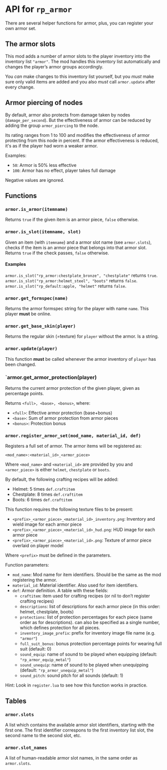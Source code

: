 # API for `rp_armor`

There are several helper functions for armor, plus,
you can register your own armor set.

## The armor slots

This mod adds a number of armor slots to the player inventory into
the inventory list `"armor"`. The mod handles this inventory list
automatically and changes the player’s armor groups accordingly.

You *can* make changes to this inventory list yourself, but you
*must* make sure only valid items are added and you also *must*
call `armor.update` after every change.

## Armor piercing of nodes

By default, armor also protects from damage taken by nodes
(`damage_per_second`).
But the effectiveness of armor can be reduced by adding the
group `armor_piercing` to the node.

Its rating ranges from 1 to 100 and modifies the effectiveness
of armor protecting from this node in percent. If the armor
effectiveness is reduced, it's as if the player had worn a weaker
armor.

Examples:
* `50`: Armor is 50% less effective
* `100`: Armor has no effect, player takes full damage

Negative values are ignored.

## Functions

### `armor.is_armor(itemname)`

Returns `true` if the given item is an armor piece, `false` otherwise.


### `armor.is_slot(itemname, slot)`

Given an item (with `itemname`) and a armor slot name (see `armor.slots`),
checks if the item is an armor piece that belongs into that armor slot.
Returns `true` if the check passes, `false` otherwise.

#### Examples

`armor.is_slot("rp_armor:chestplate_bronze", "chestplate"` returns `true`.
`armor.is_slot("rp_armor:helmet_steel", "boots"` returns `false`.
`armor.is_slot("rp_default:apple, "helmet"` returns `false`.


### `armor.get_formspec(name)`

Returns the armor formspec string for the player with name `name`.
This player **must** be online.


### `armor.get_base_skin(player)`

Returns the regular skin (=texture) for `player` without the armor. Is a string.


### `armor.update(player)`

This function **must** be called whenever the armor inventory of `player` has been changed.

### `armor.get_armor_protection(player)

Returns the current armor protection of the given player, given as percentage points.

Returns `<full>, <base>, <bonus>`, where:

* `<full>`: Effective armor protection (base+bonus)
* `<base>`: Sum of armor protection from armor pieces
* `<bonus>`: Protection bonus

### `armor.register_armor_set(mod_name, material_id, def)`

Registers a full set of armor. The armor items will be registered as:

    <mod_name>:<material_id>_<armor_piece>

Where `<mod_name>` and `<material_id>` are provided by you and
`<armor_piece>` is either `helmet`, `chestplate` or `boots`.

By default, the following crafting recipes will be added:

* Helmet: 5 times `def.craftitem`
* Chestplate: 8 times `def.craftitem`
* Boots: 6 times `def.craftitem`

This function requires the following texture files to be present:

* `<prefix>_<armor_piece>_<material_id>_inventory.png`: Inventory and wield image for each armor piece
* `<prefix>_<armor_piece>_<material_id>_hud.png`: HUD image for each armor piece
* `<prefix>_<armor_piece>_<material_id>.png`: Texture of armor piece overlaid on player model

Where `<prefix>` must be defined in the parameters.

Function parameters:

* `mod_name`: Mod name for item identifiers. Should be the same as the mod registering the armor.
* `material_id`: Material identifier. Also used for item identifiers.
* `def`: Armor definition. A table with these fields:
   * `craftitem`: item used for crafting recipes (or nil to don’t register crafting recipes)
   * `descriptions`: list of descriptions for each armor piece (in this order: helmet, chestplate, boots)
   * `protections`: list of protection percentages for each piece (same order as for descriptions).
                    can also be specified as a single number, which defines protection for all pieces.
   * `inventory_image_prefix`: prefix for inventory image file name (e.g. `"armor"`)
   * `full_suit_bonus`: bonus protection percentage points for wearing full suit (default: 0)
   * `sound_equip`: name of sound to be played when equipping (default: `"rp_armor_equip_metal"`)
   * `sound_unequip`: name of sound to be played when unequipping (default: `"rp_armor_unequip_metal"`)
   * `sound_pitch`: sound pitch for all sounds (default: 1)

Hint: Look in `register.lua` to see how this function works in practice.



## Tables

### `armor.slots`

A list which contains the available armor slot identifiers, starting with the first one.
The first identifier correspons to the first inventory list slot, the second name to the
second slot, etc.

### `armor.slot_names`

A list of human-readable armor slot names, in the same order as `armor.slots`.
